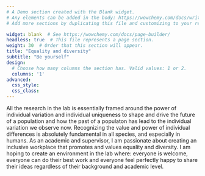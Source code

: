```yaml
---
# A Demo section created with the Blank widget.
# Any elements can be added in the body: https://wowchemy.com/docs/writing-markdown-latex/
# Add more sections by duplicating this file and customizing to your requirements.

widget: blank  # See https://wowchemy.com/docs/page-builder/
headless: true  # This file represents a page section.
weight: 30  # Order that this section will appear.
title: "Equality and diversity"
subtitle: "Be yourself"
design:
  # Choose how many columns the section has. Valid values: 1 or 2.
  columns: '1'
advanced:
  css_style:
  css_class:
---
```


All the research in the lab is essentially framed around the power of individual variation and individual uniqueness to shape and drive the future of a population and how the past of a populaton has lead to the individual variation we observe now. Recognizing the value and power of individual differences is absolutely fundamental in all species, and especially in humans. As an academic and supervisor, I am passionate about creating an inclusive workplace that promotes and values equality and diversity. I am hoping to create an environment in the lab where: everyone is welcome, everyone can do their best work and everyone feel perfectly happy to share their ideas regardless of their background and academic level.
